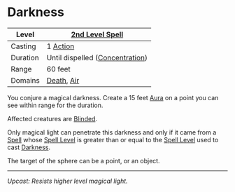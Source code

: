 # Darkness

| Level    | [2nd Level Spell](2nd%20Level%20Spells.md)                                   |
| -------- | ---------------------------------------------------------------------------- |
| Casting  | 1 [Action](../../../../Game%20Procedures/Core%20Procedures/Action.md)        |
| Duration | Until dispelled ([Concentration](../../Concentration.md))                    |
| Range    | 60 feet                                                                      |
| Domains  | [Death](../../Spell%20Domains/Death.md), [Air](../../Spell%20Domains/Air.md) |

You conjure a magical darkness. Create a 15 feet [Aura](../../Areas%20of%20Effect/Aura.md) on a point you can see within range for the duration.

Affected creatures are [Blinded](../../../../Game%20Procedures/Conditions/Blinded.md).

Only magical light can penetrate this darkness and only if it came from a [Spell](../../../Spells.md) whose [Spell Level](../../Spell%20Level.md) is greater than or equal to the [Spell Level](../../Spell%20Level.md) used to cast [Darkness](../../../../Game%20Procedures/Hazards/Darkness.md).

The target of the sphere can be a point, or an object.

---
*Upcast: Resists higher level magical light.*
